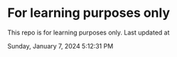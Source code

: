 # For learning purposes only
This repo is for learning purposes only.
Last updated at

Sunday, January 7, 2024 5:12:31 PM

